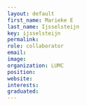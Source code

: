 ```yaml
---
layout: default
first_name: Marieke E
last_name: Ijsselsteijn
key: ijsselsteijn
permalink:
role: collaborator
email:
image:
organization: LUMC
position:
website:
interests:
graduated:
---
```

